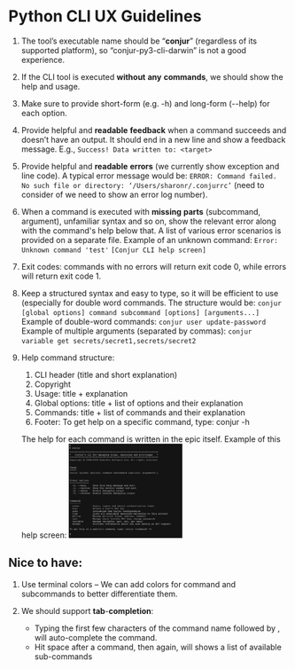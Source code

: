 # Python CLI UX Guidelines

1. The tool’s executable name should be “**conjur**” (regardless of its supported platform), so “conjur-py3-cli-darwin” is not a good experience.

2. If the CLI tool is executed **without** **any** **commands**, we should show the help and usage.

3. Make sure to provide short-form (e.g. -h) and long-form (--help) for each option.

4. Provide helpful and **readable** **feedback** when a command succeeds and doesn’t have an output. It should end in a new line and show a feedback message. E.g., `Success! Data written to: <target>`

5. Provide helpful and **readable** **errors** (we currently show exception and line code). A typical error message would be: `ERROR: Command failed. No such file or directory: ‘/Users/sharonr/.conjurrc’` (need to consider of we need to show an error log number).

6. When a command is executed with **missing** **parts** (subcommand, argument), unfamiliar syntax and so on, show the relevant error along with the command's help below that. A list of various error scenarios is provided on a separate file.
   Example of an unknown command:
   `Error: Unknown command 'test'`
   `[Conjur CLI help screen]`

7. Exit codes: commands with no errors will return exit code 0, while errors will return exit code 1. 

8. Keep a structured syntax and easy to type, so it will be efficient to use (especially for double word commands.
   The structure would be: `conjur [global options] command subcommand [options] [arguments...]`
   Example of double-word commands: `conjur user update-password`
   Example of multiple arguments (separated by commas): `conjur variable get secrets/secret1,secrets/secret2`

9. Help command structure:

   1. CLI header (title and short explanation)
   2. Copyright
   3. Usage: title + explanation
   4. Global options: title + list of options and their explanation
   5. Commands: title + list of commands and their explanation 
   6. Footer: To get help on a specific command, type: conjur <command> -h

   The help for each command is written in the epic itself.
   Example of this help screen: 
   <img src="../images/help-screen.png" alt="help-screen" style="zoom:20%;" />

   

## Nice to have:

1. Use terminal colors – We can add colors for command and subcommands to better differentiate them.

2. We should support **tab**-**completion**:
   - Typing the first few characters of the command name followed by <tab> <tab>, will auto-complete the command.
   - Hit space after a command, then <tab> <tab> again, will shows a list of available sub-commands
